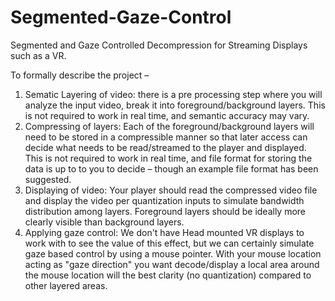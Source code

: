 # Segmented-Gaze-Control
Segmented and Gaze Controlled Decompression for Streaming Displays such as a VR.

To formally describe the project – 
1.	Sematic Layering of video: there is a pre processing step where you will analyze the input video, break it into foreground/background layers. This is not required to work in real time, and semantic accuracy may vary.
2.	Compressing of layers: Each of the foreground/background layers will need to be stored in a compressible manner so that later access can  decide what needs to be read/streamed to the player and displayed.  This is not required  to work in real time, and file format for storing the data is up to to you to decide – though an example file format has been suggested.
3.	Displaying of video: Your player should read the compressed video file and display the video per quantization inputs to simulate bandwidth distribution among layers. Foreground layers should be ideally more clearly visible than background layers.
4.	Applying gaze control: We don't have Head mounted VR displays to work with to see the value of this  effect, but we can certainly simulate gaze based control by using a mouse pointer. With your mouse location acting as "gaze direction" you want decode/display a local area around the mouse location will the best clarity (no quantization) compared to other layered areas.

